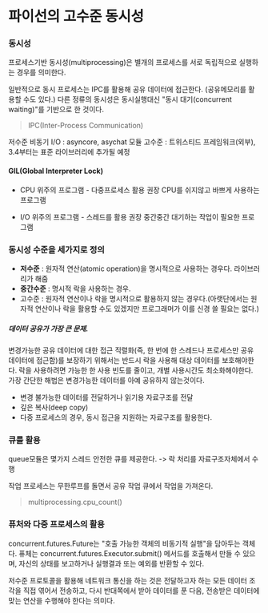
# 파이선의 고수준 동시성

### 동시성


프로세스기반 동시성(multiprocessing)은 별개의 프로세스를 서로 독립적으로 실행하는 경우를 의미한다.


일반적으로 동시 프로세스는 IPC를 활용해 공유 데이터에 접근한다. (공유메모리를 활용할 수도 있다.)
다른 정류의 동시성은 동시실행대신 "동시 대기(concurrent waiting)"를 기반으로 한 것이다.


>IPC(Inter-Process Communication)

저수준 비동기 I/O : asyncore, asychat 모듈
고수준 : 트위스티드 프레임워크(외부), 3.4부터는 표준 라이브러리에 추가될 예정

#### GIL(Global Interpreter Lock)


- CPU 위주의 프로그램 - 다중프로세스 활용 권장
CPU를 쉬지않고 바쁘게 사용하는 프로그램

- I/O 위주의 프로그램 - 스레드를 활용 권장
중간중간 대기하는 작업이 필요한 프로그램

### 동시성 수준을 세가지로 정의

- **저수준** : 원자적 연산(atomic operation)을 명시적으로 사용하는 경우다. 라이브러리가 해줌
- **중간수준** : 명시적 락을 사용하는 경우.
- 고수준 : 원자적 연산이나 락을 명시적으로 활용하지 않는 경우다.(아랫단에서는 원자적 연산이나 락을 활용할 수도 있겠지만 프로그래머가 이를 신경 쓸 필요는 없다.)



##### 데이터 공유가 가장 큰 문제.

변경가능한 공유 데이터에 대한 접근 직렬화(즉, 한 번에 한 스레드나 프로세스만 공유 데이터에 접근함)를 보장하기 위해서는 반드시 락을 사용해 대상 데이터를 보호해야한다. 락을 사용하려면 가능한 한 사용 빈도를 줄이고, 개별 사용시간도 최소화해야한다. 가장 간단한 해법은 변경가능한 데이터를 아예 공유하지 않는것이다.


- 변경 불가능한 데이터를 전달하거나 읽기용 자료구조를 전달
- 깊은 복사(deep copy)
- 다중 프로세스의 경우, 동시 접근을 지원하는 자료구조를 활용한다.


### 큐를 활용
queue모듈은 몇가지 스레드 안전한 큐를 제공한다. -> 락 처리를 자료구조자체에서 수행


작업 프로세스는 무한루프를 돌면서 공유 작업 큐에서 작업을 가져온다.

> multiprocessing.cpu_count()


### 퓨처와 다중 프로세스의 활용
concurrent.futures.Future는 "호출 가능한 객체의 비동기적 실행"을 담아두는 객체다. 퓨체는 concurrent.futures.Executor.submit() 메서드를 호출해서 만들 수 있으며, 자신의 상태를 보고하거나 실행결과 또는 예외를 반환할 수 있다.




저수준 프로토콜을 활용해 네트워크 통신을 하는 것은 전달하고자 하는 모든 데이터 조각을 직접 엮어서 전송하고, 다시 반대쪽에서 받아 데이터를 푼 다음, 전송받은 데이터에 맞는 연산을 수행해야 한다는 의미다.








